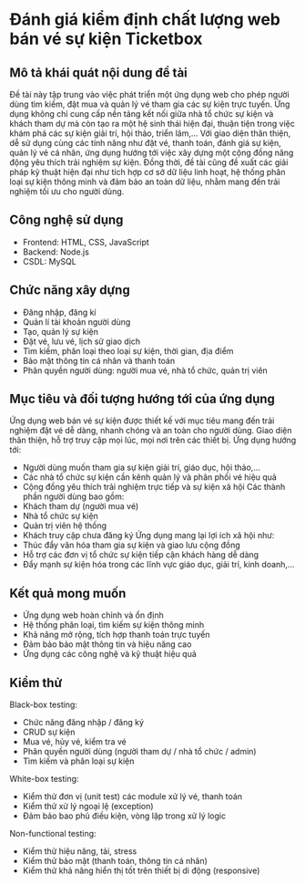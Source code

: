 # Đánh giá kiểm định chất lượng web bán vé sự kiện Ticketbox
## Mô tả khái quát nội dung đề tài
Đề tài này tập trung vào việc phát triển một ứng dụng web cho phép người dùng tìm kiếm, đặt mua và quản lý vé tham gia các sự kiện trực tuyến. Ứng dụng không chỉ cung cấp nền tảng kết nối giữa nhà tổ chức sự kiện và khách tham dự mà còn tạo ra một hệ sinh thái hiện đại, thuận tiện trong việc khám phá các sự kiện giải trí, hội thảo, triển lãm,... Với giao diện thân thiện, dễ sử dụng cùng các tính năng như đặt vé, thanh toán, đánh giá sự kiện, quản lý vé cá nhân, ứng dụng hướng tới việc xây dựng một cộng đồng năng động yêu thích trải nghiệm sự kiện. Đồng thời, đề tài cũng đề xuất các giải pháp kỹ thuật hiện đại như tích hợp cơ sở dữ liệu linh hoạt, hệ thống phân loại sự kiện thông minh và đảm bảo an toàn dữ liệu, nhằm mang đến trải nghiệm tối ưu cho người dùng.

## Công nghệ sử dụng
- Frontend: HTML, CSS, JavaScript
- Backend: Node.js
- CSDL: MySQL
## Chức năng xây dựng
- Đăng nhập, đăng kí
- Quản lí tài khoản người dùng
- Tạo, quản lý sự kiện
- Đặt vé, lưu vé, lịch sử giao dịch
- Tìm kiếm, phân loại theo loại sự kiện, thời gian, địa điểm
- Bảo mật thông tin cá nhân và thanh toán
- Phân quyền người dùng: người mua vé, nhà tổ chức, quản trị viên
## Mục tiêu và đối tượng hướng tới của ứng dụng
Ứng dụng web bán vé sự kiện được thiết kế với mục tiêu mang đến trải nghiệm đặt vé dễ dàng, nhanh chóng và an toàn cho người dùng. Giao diện thân thiện, hỗ trợ truy cập mọi lúc, mọi nơi trên các thiết bị.
Ứng dụng hướng tới:
- Người dùng muốn tham gia sự kiện giải trí, giáo dục, hội thảo,...
- Các nhà tổ chức sự kiện cần kênh quản lý và phân phối vé hiệu quả
- Cộng đồng yêu thích trải nghiệm trực tiếp và sự kiện xã hội
Các thành phần người dùng bao gồm:
- Khách tham dự (người mua vé)
- Nhà tổ chức sự kiện
- Quản trị viên hệ thống
- Khách truy cập chưa đăng ký
Ứng dụng mang lại lợi ích xã hội như:
- Thúc đẩy văn hóa tham gia sự kiện và giao lưu cộng đồng
- Hỗ trợ các đơn vị tổ chức sự kiện tiếp cận khách hàng dễ dàng
- Đẩy mạnh sự kiện hóa trong các lĩnh vực giáo dục, giải trí, kinh doanh,...
## Kết quả mong muốn
- Ứng dụng web hoàn chỉnh và ổn định
- Hệ thống phân loại, tìm kiếm sự kiện thông minh
- Khả năng mở rộng, tích hợp thanh toán trực tuyến
- Đảm bảo bảo mật thông tin và hiệu năng cao
- Ứng dụng các công nghệ và kỹ thuật hiệu quả

## Kiểm thử
Black-box testing:
- Chức năng đăng nhập / đăng ký
- CRUD sự kiện
- Mua vé, hủy vé, kiểm tra vé
- Phân quyền người dùng (người tham dự / nhà tổ chức / admin)
- Tìm kiếm và phân loại sự kiện

White-box testing:
- Kiểm thử đơn vị (unit test) các module xử lý vé, thanh toán
- Kiểm thử xử lý ngoại lệ (exception)
- Đảm bảo bao phủ điều kiện, vòng lặp trong xử lý logic

Non-functional testing:
- Kiểm thử hiệu năng, tải, stress
- Kiểm thử bảo mật (thanh toán, thông tin cá nhân)
- Kiểm thử khả năng hiển thị tốt trên thiết bị di động (responsive)


